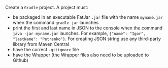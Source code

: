 Create a `Gradle` project. A project must:
- be packaged in an executable FatJar `.jar` file with the name `myname.jar` when the command `gradle jar` launches
- print the first and last name in JSON to the console when the command `java -jar myname.jar` launches. For example, `{"name": "Igor", "lastName": "Petrenko"}`. For creating JSON string use any third-party library from Maven Central
- have the correct `.gitignore` file
- have the Wrapper (the Wrapper files also need to be uploaded to Github)